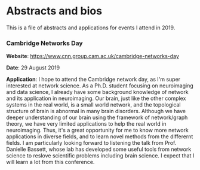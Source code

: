# Abstracts and bios

This is a file of abstracts and applications for events I attend in 2019.

### Cambridge Networks Day

**Website**: https://www.cnn.group.cam.ac.uk/cambridge-networks-day

**Date**: 29 August 2019

**Application**: 
I hope to attend the Cambridge network day, as I'm super interested at network science.
As a Ph.D. student focusing on neuroimaging and data science, I already have some background knowledge of network and its application in neuroimaging. 
Our brain, just like the other complex systems in the real world, is a small world network, and the topological structure of brain is abnormal in many brain disorders. 
Although we have deeper understanding of our brain using the framework of network/graph theory, we have very limited applications to help the real world in neuroimaging. 
Thus, it's a great opportunity for me to know more network applications in diverse fields, and to learn novel methods from the 
differernt fields.
I am particularly looking forward to listening the talk from Prof. Danielle Bassett, whose lab has developed some useful tools from network science to reslove scientific problems including brain science. 
I expect that I will learn a lot from this conference. 
